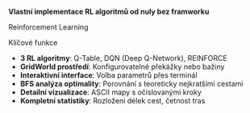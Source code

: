 **Vlastní implementace RL algoritmů od nuly bez framworku** 

Reinforcement Learning

Klíčové funkce

- **3 RL algoritmy**: Q-Table, DQN (Deep Q-Network), REINFORCE
- **GridWorld prostředí**: Konfigurovatelné překážky nebo bažiny  
- **Interaktivní interface**: Volba parametrů přes terminál
- **BFS analýza optimality**: Porovnání s teoreticky nejkratšími cestami
- **Detailní vizualizace**: ASCII mapy s očíslovanými kroky
- **Kompletní statistiky**: Rozložení délek cest, četnost tras
